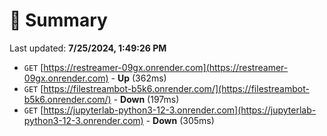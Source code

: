 # 📖 Summary
Last updated: **7/25/2024, 1:49:26 PM**

- `GET` [https://restreamer-09gx.onrender.com](https://restreamer-09gx.onrender.com) - **Up** (362ms)
- `GET` [https://filestreambot-b5k6.onrender.com/](https://filestreambot-b5k6.onrender.com/) - **Down** (197ms)
- `GET` [https://jupyterlab-python3-12-3.onrender.com](https://jupyterlab-python3-12-3.onrender.com) - **Down** (305ms)
